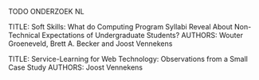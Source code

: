 TODO ONDERZOEK NL

TITLE: Soft Skills: What do Computing Program Syllabi Reveal About Non-Technical Expectations of Undergraduate Students?
AUTHORS: Wouter Groeneveld, Brett A. Becker and Joost Vennekens

TITLE: Service-Learning for Web Technology: Observations from a Small Case Study
AUTHORS: Joost Vennekens
